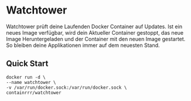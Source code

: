 # Watchtower
Watchtower prüft deine Laufenden Docker Container auf Updates.
Ist ein neues Image verfügbar, wird dein Aktueller Container gestoppt, das neue Image Heruntergeladen und der Container mit den neuen Image gestartet. So bleiben deine Applikationen immer auf dem neuesten Stand.

## Quick Start

```
docker run -d \
--name watchtower \
-v /var/run/docker.sock:/var/run/docker.sock \
containrrr/watchtower
```
